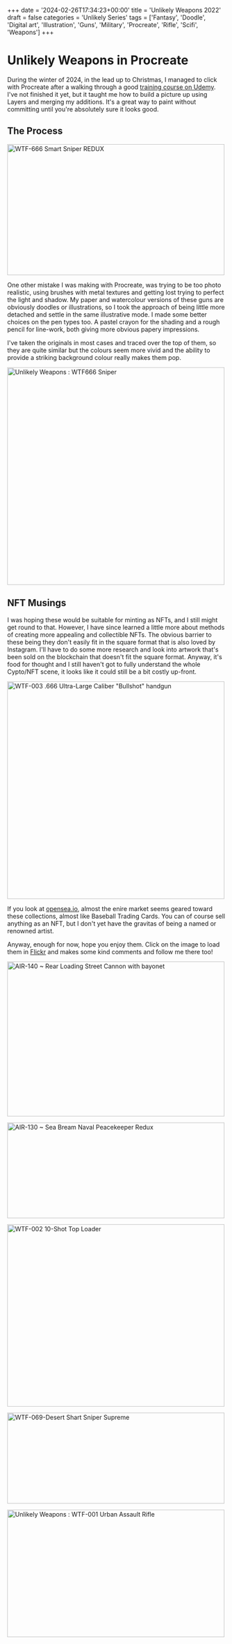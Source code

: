 +++
date = '2024-02-26T17:34:23+00:00'
title = 'Unlikely Weapons 2022'
draft = false
categories = 'Unlikely Series'
tags = ['Fantasy', 'Doodle', 'Digital art', 'Illustration', 'Guns', 'Military', 'Procreate', 'Rifle', 'Scifi', 'Weapons']
+++

# Unlikely Weapons in Procreate

During the winter of 2024, in the lead up to Christmas, I managed to click with Procreate after a walking through a good [training course on Udemy](https://www.udemy.com/course/drawing-and-painting-on-the-ipad-with-procreate/). I've not finished it yet, but it taught me how to build a picture up using Layers and merging my additions. It's a great way to paint without committing until you're absolutely sure it looks good.

## The Process

<a data-flickr-embed="true" data-header="true" data-footer="true" href="https://www.flickr.com/photos/mydoghasnonose/54173201143/" title="WTF-666 Smart Sniper REDUX"><img src="https://live.staticflickr.com/65535/54173201143_bdab51a0bc.jpg" width="500" height="301" alt="WTF-666 Smart Sniper REDUX"/></a><script async src="//embedr.flickr.com/assets/client-code.js" charset="utf-8"></script>

One other mistake I was making with Procreate, was trying to be too photo realistic, using brushes with metal textures and getting lost trying to perfect the light and shadow. My paper and watercolour versions of these guns are obviously doodles or illustrations, so I took the approach of being little more detached and settle in the same illustrative mode. I made some better choices on the pen types too. A pastel crayon for the shading and a rough pencil for line-work, both giving more obvious papery impressions.

I've taken the originals in most cases and traced over the top of them, so they are quite similar but the colours seem more vivid and the ability to provide a striking background colour really makes them pop.

<a data-flickr-embed="true" data-header="true" data-footer="true" href="https://www.flickr.com/photos/mydoghasnonose/52524605288/" title="Unlikely Weapons : WTF666 Sniper"><img src="https://live.staticflickr.com/65535/52524605288_0a7893ca9f.jpg" width="500" height="500" alt="Unlikely Weapons : WTF666 Sniper"/></a><script async src="//embedr.flickr.com/assets/client-code.js" charset="utf-8"></script>

## NFT Musings

I was hoping these would be suitable for minting as NFTs, and I still might get round to that. However, I have since learned a little more about methods of creating more appealing and collectible NFTs. The obvious barrier to these being they don't easily fit in the square format that is also loved by Instagram. I'll have to do some more research and look into artwork that's been sold on the blockchain that doesn't fit the square format. Anyway, it's food for thought and I still haven't got to fully understand the whole Cypto/NFT scene, it looks like it could still be a bit costly up-front.

<a data-flickr-embed="true" data-header="true" data-footer="true" href="https://www.flickr.com/photos/mydoghasnonose/54171262805/" title="WTF-003 .666 Ultra-Large Caliber &quot;Bullshot&quot; handgun"><img src="https://live.staticflickr.com/65535/54171262805_e9f1c203b2.jpg" width="500" height="500" alt="WTF-003 .666 Ultra-Large Caliber &quot;Bullshot&quot; handgun"/></a><script async src="//embedr.flickr.com/assets/client-code.js" charset="utf-8"></script>

If you look at [opensea.io](https://opensea.io), almost the enire market seems geared toward these collections, almost like Baseball Trading Cards. You can of course sell anything as an NFT, but I don't yet have the gravitas of being a named or renowned artist.

Anyway, enough for now, hope you enjoy them. Click on the image to load them in [Flickr](https://www.flickr.com/photos/mydoghasnonose/) and makes some kind comments and follow me there too!

<a data-flickr-embed="true" data-header="true" data-footer="true" href="https://www.flickr.com/photos/mydoghasnonose/54155048812/" title="AIR-140 ~ Rear Loading Street Cannon with bayonet"><img src="https://live.staticflickr.com/65535/54155048812_35324b2a3b.jpg" width="500" height="356" alt="AIR-140 ~ Rear Loading Street Cannon with bayonet"/></a><script async src="//embedr.flickr.com/assets/client-code.js" charset="utf-8"></script>

<a data-flickr-embed="true" data-header="true" data-footer="true" href="https://www.flickr.com/photos/mydoghasnonose/54152972892/" title="AIR-130 ~ Sea Bream Naval Peacekeeper Redux"><img src="https://live.staticflickr.com/65535/54152972892_6839ea7cb8.jpg" width="500" height="220" alt="AIR-130 ~ Sea Bream Naval Peacekeeper Redux"/></a><script async src="//embedr.flickr.com/assets/client-code.js" charset="utf-8"></script>

<a data-flickr-embed="true" data-header="true" data-footer="true" href="https://www.flickr.com/photos/mydoghasnonose/54145289352/" title="WTF-002 10-Shot Top Loader"><img src="https://live.staticflickr.com/65535/54145289352_d276914f5e.jpg" width="500" height="419" alt="WTF-002 10-Shot Top Loader"/></a><script async src="//embedr.flickr.com/assets/client-code.js" charset="utf-8"></script>

<a data-flickr-embed="true" data-header="true" data-footer="true" href="https://www.flickr.com/photos/mydoghasnonose/54119322869/" title="WTF-069-Desert Shart Sniper Supreme"><img src="https://live.staticflickr.com/65535/54119322869_ca727dfba4.jpg" width="500" height="209" alt="WTF-069-Desert Shart Sniper Supreme"/></a><script async src="//embedr.flickr.com/assets/client-code.js" charset="utf-8"></script>

<a data-flickr-embed="true" data-header="true" data-footer="true" href="https://www.flickr.com/photos/mydoghasnonose/54112935050/" title="Unlikely Weapons : WTF-001 Urban Assault Rifle"><img src="https://live.staticflickr.com/65535/54112935050_5288a7bb24.jpg" width="500" height="293" alt="Unlikely Weapons : WTF-001 Urban Assault Rifle"/></a><script async src="//embedr.flickr.com/assets/client-code.js" charset="utf-8"></script>
